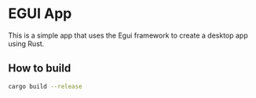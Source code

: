 # EGUI App

This is a simple app that uses the Egui framework to create a desktop app using Rust.

## How to build

```bash
cargo build --release
```
